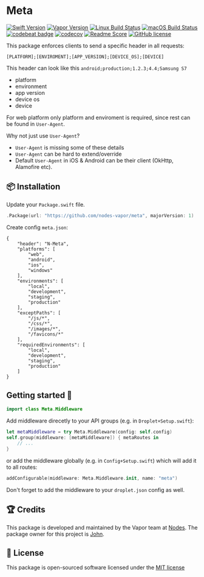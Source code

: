 # Meta
[![Swift Version](https://img.shields.io/badge/Swift-3.1-brightgreen.svg)](http://swift.org)
[![Vapor Version](https://img.shields.io/badge/Vapor-2-F6CBCA.svg)](http://vapor.codes)
[![Linux Build Status](https://img.shields.io/circleci/project/github/nodes-vapor/meta.svg?label=Linux)](https://circleci.com/gh/nodes-vapor/meta)
[![macOS Build Status](https://img.shields.io/travis/nodes-vapor/meta.svg?label=macOS)](https://travis-ci.org/nodes-vapor/meta)
[![codebeat badge](https://codebeat.co/badges/52c2f960-625c-4a63-ae63-52a24d747da1)](https://codebeat.co/projects/github-com-nodes-vapor-meta)
[![codecov](https://codecov.io/gh/nodes-vapor/meta/branch/master/graph/badge.svg)](https://codecov.io/gh/nodes-vapor/meta)
[![Readme Score](http://readme-score-api.herokuapp.com/score.svg?url=https://github.com/nodes-vapor/meta)](http://clayallsopp.github.io/readme-score?url=https://github.com/nodes-vapor/meta)
[![GitHub license](https://img.shields.io/badge/license-MIT-blue.svg)](https://raw.githubusercontent.com/nodes-vapor/meta/master/LICENSE)


This package enforces clients to send a specific header in all requests:

```
[PLATFORM];[ENVIROMENT];[APP_VERSION];[DEVICE_OS];[DEVICE]
```

This header can look like this `android;production;1.2.3;4.4;Samsung S7`
 - platform
 - environment
 - app version
 - device os
 - device

For web platform only platform and enviroment is required, since rest can be found in `User-Agent`.

Why not just use `User-Agent`?
 - `User-Agent` is missing some of these details
 - `User-Agent` can be hard to extend/override
 - Default `User-Agent` in iOS & Android can be their client (OkHttp, Alamofire etc).


## 📦 Installation

Update your `Package.swift` file.
```swift
.Package(url: "https://github.com/nodes-vapor/meta", majorVersion: 1)
```

Create config `meta.json`:

```
{
    "header": "N-Meta",
    "platforms": [
        "web",
        "android",
        "ios",
        "windows"
    ],
    "environments": [
        "local",
        "development",
        "staging",
        "production"
    ],
    "exceptPaths": [
        "/js/*",
        "/css/*",
        "/images/*",
        "/favicons/*"
    ],
    "requiredEnvironments": [
        "local",
        "development",
        "staging",
        "production"
    ]
}
```


## Getting started 🚀

```swift
import class Meta.Middleware
```

Add middleware direcetly to your API groups (e.g. in `Droplet+Setup.swift`):

```swift
let metaMiddleware = try Meta.Middleware(config: self.config)
self.group(middleware: [metaMiddleware]) { metaRoutes in
    // ...
}
```

or add the middleware globally (e.g. in `Config+Setup.swift`) which will add it to all routes:

```swift
addConfigurable(middleware: Meta.Middleware.init, name: "meta")
```

Don't forget to add the middleware to your `droplet.json` config as well.


## 🏆 Credits

This package is developed and maintained by the Vapor team at [Nodes](https://www.nodesagency.com).
The package owner for this project is [John](https://github.com/Mircea-Ciuchea).


## 📄 License

This package is open-sourced software licensed under the [MIT license](http://opensource.org/licenses/MIT)
